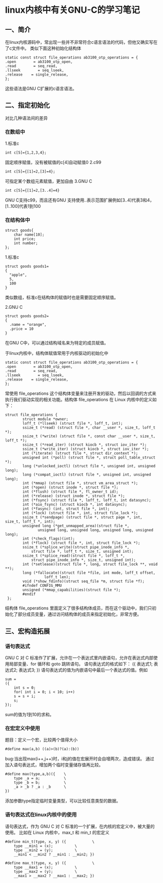 # linux内核中有关GNU-C的学习笔记

## 一、简介
在linux内核源码中，常出现一些并不非常符合c语言语法的代码，但他又确实写在了c文件中。
类似下面这种初始化结构体

```
static const struct file_operations ab3100_otp_operations = {
.open        = ab3100_otp_open,
.read        = seq_read,
.llseek        = seq_lseek,
.release    = single_release,
}; 
```

这些语法是GNU C扩展的c语言语法。

## 二、指定初始化
对比几种语法间的差异
### 在数组中
1.标准c

```int c[5]={1,2,3,4};```

固定顺序赋值，没有被赋值的c[4]自动赋值0
2.c99

```int c[5]={[1]=2,[3]=4};```

可指定某个数组元素赋值，更加自由
3.GNU C

```int c[5]={[1]=2,[3..4]=4}```

GNU C支持c99，而且还有GNU 支持使用..表示范围扩展例如[3..4]代表3和4，[1..100]代表1到100
### 在结构体中

```
struct goods{
    char name[10];
    int price;
    int number;
};
```

1.标准c

```
struct goods goods1=
{
  "apple",
  5,
  100
}
```

类似数组，标准c在结构体的赋值时也是需要固定顺序赋值。

2.GNU C

```
struct goods goods2=
{
  .name = "orange",
  .price = 10
}
```
在GNU C中，可以通过结构域名来为特定的成员赋值。

于linux内核中，结构体赋值常用于内核驱动的初始化中

```
static const struct file_operations ab3100_otp_operations = {
.open        = ab3100_otp_open,
.read        = seq_read,
.llseek        = seq_lseek,
.release    = single_release,
};
```

常使用 file_operations 这个结构体变量来注册开发的驱动，然后以回调的方式来执行我们驱动实现的相关功能。结构体 file_operations 在 Linux 内核中的定义如下：

```
struct file_operations {
        struct module *owner;
        loff_t (*llseek) (struct file *, loff_t, int);
        ssize_t (*read) (struct file *, char __user *, size_t, loff_t *);
        ssize_t (*write) (struct file *, const char __user *, size_t, loff_t *);
        ssize_t (*read_iter) (struct kiocb *, struct iov_iter *);
        ssize_t (*write_iter) (struct kiocb *, struct iov_iter *);
        int (*iterate) (struct file *, struct dir_context *);
        unsigned int (*poll) (struct file *, struct poll_table_struct *);
        long (*unlocked_ioctl) (struct file *, unsigned int, unsigned long);
        long (*compat_ioctl) (struct file *, unsigned int, unsigned long);
        int (*mmap) (struct file *, struct vm_area_struct *);
        int (*open) (struct inode *, struct file *);
        int (*flush) (struct file *, fl_owner_t id);
        int (*release) (struct inode *, struct file *);
        int (*fsync) (struct file *, loff_t, loff_t, int datasync);
        int (*aio_fsync) (struct kiocb *, int datasync);
        int (*fasync) (int, struct file *, int);
        int (*lock) (struct file *, int, struct file_lock *);
        ssize_t (*sendpage) (struct file *, struct page *, int, size_t, loff_t *, int);
        unsigned long (*get_unmapped_area)(struct file *,
               unsigned long, unsigned long, unsigned long, unsigned long);
        int (*check_flags)(int);
        int (*flock) (struct file *, int, struct file_lock *);
        ssize_t (*splice_write)(struct pipe_inode_info *, 
            struct file *, loff_t *, size_t, unsigned int);
        ssize_t (*splice_read)(struct file *, loff_t *, 
            struct pipe_inode_info *, size_t, unsigned int);
        int (*setlease)(struct file *, long, struct file_lock **, void **);
        long (*fallocate)(struct file *file, int mode, loff_t offset,
                  loff_t len);
        void (*show_fdinfo)(struct seq_file *m, struct file *f);
        #ifndef CONFIG_MMU
        unsigned (*mmap_capabilities)(struct file *);
        #endif
 };
```  

 结构体 file_operations 里面定义了很多结构体成员，而在这个驱动中，我们只初始化了部分成员变量，通过访问结构体的成员来指定初始化，非常方便。

## 三、宏构造拓展
### 语句表达式
GNU C 对 C 标准作了扩展，允许在一个表达式里内嵌语句，允许在表达式内部使用局部变量、for 循环和 goto 跳转语句。
语句表达式的格式如下：
({ 表达式1; 表达式2; 表达式3; })
语句表达式的值为内嵌语句中最后一个表达式的值。例如

```
sum = 
({
    int s = 0;
    for( int i = 0; i < 10; i++)
    s = s + i;
    s;
});
```

sum的值为1到10的求和。
### 在宏定义中使用
题目：定义一个宏，比较两个值得大小

```
#define max(a,b) ((a)>(b)?(a):(b))
```
bug:当出现max(i++,j++)时，i和j的值在宏展开时会自增两次，造成错误。
通过加入语句表达式，增加两个临时变量储存值再比较。

```
#define max(type,a,b)({    \
    type _a = a;           \
    type _b = b;           \
    _a > _b ? _a : _b      \
})
```

添加参数type指定临时变量类型，可以比较任意类型的数据。
### 语句表达式在linux内核中的使用
语句表达式，作为 GNU C 对 C 标准的一个扩展，在内核的宏定义中，被大量的使用。
比如在 Linux 内核中，max_t 和 min_t 的宏定义

```
#define min_t(type, x, y) ({            \
    type __min1 = (x);          \
    type __min2 = (y);          \
    __min1 < __min2 ? __min1 : __min2; })

#define max_t(type, x, y) ({            \
    type __max1 = (x);          \
    type __max2 = (y);          \
    __max1 > __max2 ? __max1 : __max2; })
```
